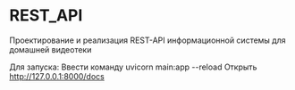 # REST_API

Проектирование и реализация REST-API информационной системы для домашней видеотеки

Для запуска:
Ввести команду uvicorn main:app --reload
Открыть http://127.0.0.1:8000/docs